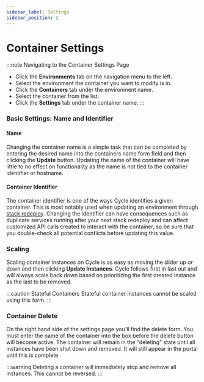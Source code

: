 ```yaml
---
sidebar_label: Settings
sidebar_position: 2
---
```


# Container Settings


:::note Navigating to the Container Settings Page

* Click the **Environments** tab on the navigation menu to the left.
* Select the environment the container you want to modify is in.
* Click the **Containers** tab under the environment name.
* Select the container from the list.
* Click the **Settings** tab under the container name.
:::


### Basic Settings: Name and Identifier
#### Name
Changing the container name is a simple task that can be completed by entering the desired name into the containers name form field and then clicking the **Update** button.  Updating the name of the container will have little to no effect on functionality as the name is not tied to the container identifier or hostname.


#### Container Identifier
The container identifier is one of the ways Cycle identifies a given container.  This is most notably used when updating an environment through [stack redeploy](https://docs.cycle.io/docs/stacks/managing-stacks).  Changing the identifier can have consequences such as duplicate services running after your next stack redeploy and can affect customized API calls created to interact with the container, so be sure that you double-check all potential conflicts before updating this value.


### Scaling
Scaling container instances on Cycle is as easy as moving the slider up or down and then clicking **Update Instances**. Cycle follows first in last out and will always scale back down based on prioritizing the first created instance as the last to be removed.

:::caution Stateful Containers
Stateful container instances cannot be scaled using this form.
:::

### Container Delete
On the right hand side of the settings page you'll find the delete form. You must enter the name of the container into the box before the delete button will become active. The container will remain in the "deleting" state until all instances have been shut down and removed. It will still appear in the portal until this is complete.

:::warning
Deleting a container will immediately stop and remove all instances. This cannot be reversed.
:::